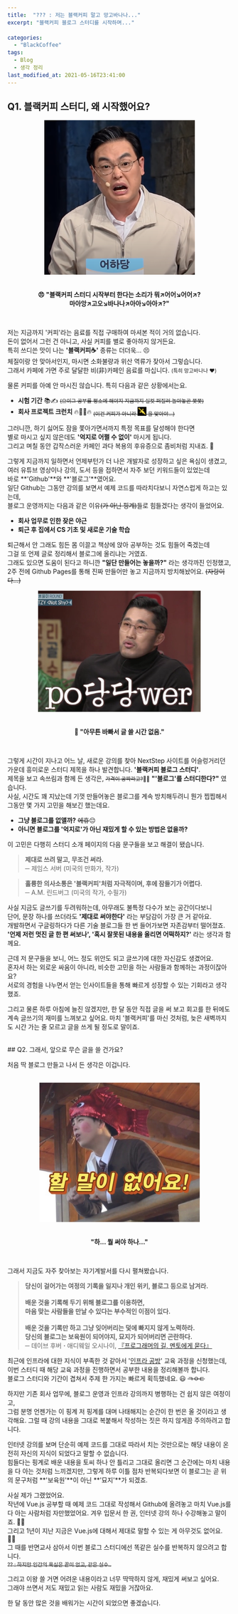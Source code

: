 ```yaml
---
title:  "??? : 저는 블랙커피 말고 망고바나나..."
excerpt: "블랙커피 블로그 스터디를 시작하며..."

categories:
  - "BlackCoffee"
tags:
  - Blog
  - 생각 정리
last_modified_at: 2021-05-16T23:41:00
--- 
```


## Q1. 블랙커피 스터디, 왜 시작했어요?

<center>
  <img src="/assets/image/ggondae.png"/>
  <p><br><b>😠 "블랙커피 스터디 시작부터 한다는 소리가 뭐↗️어어↘어어↗?<br>마아앙↗고오↘바나나↗아아↘아아↗?"</b></p>
</center>
<br>

저는 지금까지 '커피'라는 음료를 직접 구매하여 마셔본 적이 거의 없습니다.  
돈이 없어서 그런 건 아니고, 사실 커피를 별로 좋아하지 않거든요.  
특히 쓰디쓴 맛이 나는 **'블랙커피☕'** 종류는 더더욱... 😣  
체질이랑 안 맞아서인지, 마시면 소화불량과 위산 역류가 잦아서 그렇습니다.  
그래서 카페에 가면 주로 달달한 비(非)카페인 음료를 마십니다. <small>(특히 망고바나나 ❤️)</small>  
  
물론 커피를 아예 안 마시진 않습니다. 특히 다음과 같은 상황에서는요.    
 * **시험 기간** 📚✍️ <small>~~(으이그 공부를 평소에 해야지 지금까지 실컷 퍼질러 놀아놓곤 쯧쯧)~~</small>  
 * **회사 프로젝트 크런치** 🔥👨‍💻🔥  <small style="vertical-align: top">~~(이건 커피가 아니라 <img src="/assets/image/stimpack.png" width="20px" height="20px"/> 을 맞아야...)~~</small>  


그러니깐, 하기 싫어도 잠을 쫓아가면서까지 특정 목표를 달성해야 한다면   
별로 마시고 싶지 않은데도 **'억지로 어쩔 수 없이'** 마시게 됩니다.  
그리고 며칠 동안 갑작스러운 카페인 과다 복용의 후유증으로 좀비처럼 지내죠. 🧟  
  
그렇게 지금까지 일하면서 언제부턴가 더 나은 개발자로 성장하고 싶은 욕심이 생겼고,  
여러 유튜브 영상이나 강의, 도서 등을 접하면서 자주 보던 키워드들이 있었는데  
바로  **'Github'**와 **'블로그'**였어요.  
일단 Github는 그동안 강의를 보면서 예제 코드를 따라치다보니 자연스럽게 하고는 있는데,  
블로그 운영까지는 다음과 같은 이유~~(가 아닌 핑계)~~들로 힘들겠다는 생각이 들었어요.  

- **회사 업무로 인한 잦은 야근**  
- **퇴근 후 집에서 CS 기초 및 새로운 기술 학습**  

퇴근해서 안 그래도 힘든 몸 이끌고 책상에 앉아 공부하는 것도 힘들어 죽겠는데  
그걸 또 언제 글로 정리해서 블로그에 올리냐는 거였죠.  
그래도 있으면 도움이 된다고 하니깐 **"일단 만들어는 놓을까?"** 라는 생각까진 인정했고,  
2주 전에 Github Pages를 통해 진짜 만들어만 놓고 지금까지 방치해놨어요. ~~(자랑이다...)~~

<center>
  <img src="/assets/image/power-confident.png"/>
  <p><br><b>🤥 "아무튼 바빠서 글 쓸 시간 없음."</b></p>
</center>  
<br>

그렇게 시간이 지나고 어느 날, 새로운 강의를 찾아 NextStep 사이트를 어슬렁거리던 가운데
흥미로운 스터디 제목을 하나 발견합니다. **'블랙커피 블로그 스터디'**.  
제목을 보고 속쓰림과 함께 든 생각은, 
<small>~~가격이 공짜라고?~~🤦‍♂️</small> **"'블로그'를 스터디한다?"** 였습니다.  
사실, 시간도 꽤 지났는데 기껏 만들어놓은 블로그를 계속 방치해두려니 뭔가 찝찝해서 그동안 몇 가지 고민을 해보긴 했는데요.  

- **그냥 블로그를 없앨까?** ~~에휴~~😔    
- **아니면 블로그를 '억지로'가 아닌 재밌게 할 수 있는 방법은 없을까?**  

이 고민은 다행히 스터디 소개 페이지의 다음 문구들을 보고 해결이 됐습니다.  

><i style="font-style: normal">**제대로 쓰려 말고, 무조건 써라.**<br>
>─ 제임스 서버 (미국의 만화가, 작가)</i>

><i style="font-style: normal">**훌륭한 의사소통은 '블랙커피'처럼 자극적이며, 후에 잠들기가 어렵다.**<br>
>─ A.M. 린드버그 (미국의 작가, 수필가)</i>

사실 지금도 글쓰기를 두려워하는데, 아무래도 불특정 다수가 보는 공간이다보니  
단어, 문장 하나를 쓰더라도 **'제대로 써야한다'** 라는 부담감이 가장 큰 거 같아요.  
개발하면서 구글링하다가 다른 기술 블로그들 한 번 들어가보면 자존감부터 떨어졌죠.  
**'언제 저런 멋진 글 한 편 써보나', '혹시 잘못된 내용을 올리면 어떡하지?'** 라는 생각과 함께요.  

근데 저 문구들을 보니, 어느 정도 위안도 되고 글쓰기에 대한 자신감도 생겼어요.  
혼자서 하는 외로운 싸움이 아니라, 비슷한 고민을 하는 사람들과 함께하는 과정이잖아요?  
서로의 경험을 나누면서 얻는 인사이트들을 통해 빠르게 성장할 수 있는 기회라고 생각했죠.  

그리고 물론 하루 아침에 늘진 않겠지만, 한 달 동안 직접 글을 써 보고 회고를 한 뒤에도 계속 글쓰기의 재미를 느껴보고 싶어요. 
마치 '블랙커피'를 마신 것처럼, 늦은 새벽까지도 시간 가는 줄 모르고 글을 쓰게 될 정도로 말이죠.   


<br>
## Q2. 그래서, 앞으로 무슨 글을 쓸 건가요?

처음 딱 블로그 만들고 나서 든 생각은 이겁니다.

<center>
  <br>
  <img src="/assets/image/nothing-to-say.png"/>
  <p><br><b>"하... 뭘 써야 하나..."</b></p>
</center>
<br>

그래서 지금도 자주 찾아보는 자기계발서를 다시 펼쳐봤습니다.      

><i style="font-style: normal">**당신이 걸어가는 여정의 기록을 일지나 개인 위키, 블로그 등으로 남겨라.**<br>  
>**배운 것을 기록해 두기 위해 블로그를 이용하면,  
 마음 맞는 사람들을 만날 수 있다는 부수적인 이점이 있다.**<br>  
>**배운 것을 기록만 하고 그냥 잊어버리는 덫에 빠지지 않게 노력하라.  
 당신의 블로그는 보육원이 되어야지, 묘지가 되어버리면 곤란하다.**<br>
>─ 데이브 후버 **·** 애디웨일 오시나이, [『프로그래머의 길, 멘토에게 묻다』](http://www.yes24.com/Product/Goods/4045732)</i>

최근에 인프라에 대한 지식이 부족한 것 같아서 '[인프라 공방](https://edu.nextstep.camp/c/VI4PhjPA/)' 교육 과정을 신청했는데,  
이번 스터디 때 해당 교육 과정을 진행하면서 공부한 내용을 정리해볼까 합니다.  
블로그 스터디와 기간이 겹쳐서 주제 한 가지는 빠르게 획득했네요. 😃 ~~ㄱㅇㄷ~~  

하지만 기존 회사 업무에, 블로그 운영과 인프라 강의까지 병행하는 건 쉽지 않은 여정이고,  
그럼 분명 언젠가는 이 핑계 저 핑계를 대며 나태해지는 순간이 한 번은 올 것이라고 생각해요.
그럴 때 강의 내용을 그대로 복붙해서 작성하는 짓은 하지 않게끔 주의하려고 합니다.   

인터넷 강의를 보며 단순히 예제 코드를 그대로 따라서 치는 것만으로는 해당 내용이 온전히 자신의 지식이 되었다고 말할 수 없습니다.   
힘들다는 핑계로 배운 내용을 토씨 하나 안 틀리고 그대로 올리면 그 순간에는 마치 내용을 다 아는 것처럼 느끼겠지만,
그렇게 하루 이틀 점차 반복되다보면 이 블로그는 곧 위의 문구처럼 **'보육원'**이 아닌 **'묘지'**가 되겠죠.  

사실 제가 그랬었어요.  
작년에 Vue.js 공부할 때 예제 코드 그대로 작성해서 Github에 올려놓고 마치 Vue.js를 다 아는 사람처럼 자만했었어요. 
겨우 입문서 한 권, 인터넷 강의 하나 수강해놓고 말이죠. 🤦‍♂️  
그리고 1년이 지난 지금은 Vue.js에 대해서 제대로 말할 수 있는 게 아무것도 없어요. 🤷‍♂️    
그 때를 반면교사 삼아서 이번 블로그 스터디에선 똑같은 실수를 반복하지 않으려고 합니다.    
~~<small>?? : 하지만 인간의 욕심은 끝이 없고, 같은 실수..</small>~~ 


그리고 이왕 쓸 거면 어려운 내용이라고 너무 딱딱하지 않게, 재밌게 써보고 싶어요.  
그래야 쓰면서 저도 재밌고 읽는 사람도 재밌을 거잖아요.  

한 달 동안 많은 것을 배워가는 시간이 되었으면 좋겠습니다.  


